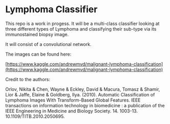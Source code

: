 # Lymphoma Classifier

This repo is a work in progess.  It will be a multi-class classifier looking at three different types of Lymphoma and classifying their sub-type via its immunostained biopsy image.

It will consist of a convolutional network.

The images can be found here:

[https://www.kaggle.com/andrewmvd/malignant-lymphoma-classification](https://www.kaggle.com/andrewmvd/malignant-lymphoma-classification)

Credit to the authors:

Orlov, Nikita & Chen, Wayne & Eckley, David & Macura, Tomasz & Shamir, Lior & Jaffe, Elaine & Goldberg, Ilya. (2010). Automatic Classification of Lymphoma Images With Transform-Based Global Features. IEEE transactions on information technology in biomedicine : a publication of the IEEE Engineering in Medicine and Biology Society. 14. 1003-13. 10.1109/TITB.2010.2050695.
